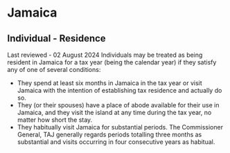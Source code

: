 # Jamaica
## Individual - Residence
Last reviewed - 02 August 2024
Individuals may be treated as being resident in Jamaica for a tax year (being the calendar year) if they satisfy any of one of several conditions:
  * They spend at least six months in Jamaica in the tax year or visit Jamaica with the intention of establishing tax residence and actually do so.
  * They (or their spouses) have a place of abode available for their use in Jamaica, and they visit the island at any time during the tax year, no matter how short the stay.
  * They habitually visit Jamaica for substantial periods. The Commissioner General, TAJ generally regards periods totalling three months as substantial and visits occurring in four consecutive years as habitual.


